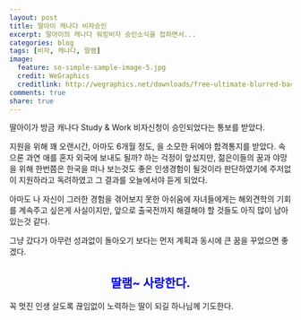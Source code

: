 ```yaml
---
layout: post
title: 딸아이 캐나다 비자승인
excerpt: 딸아이의 캐나다 워킹비자 승인소식을 접하면서...
categories: blog
tags: [비자, 캐나다, 딸램]
image:
  feature: so-simple-sample-image-5.jpg
  credit: WeGraphics
  creditlink: http://wegraphics.net/downloads/free-ultimate-blurred-background-pack/
comments: true
share: true
---
```



딸아이가 방금 캐나다 Study & Work 비자신청이 승인되었다는 통보를 받았다. 

지원을 위해 꽤 오랜시간, 아마도 6개월 정도, 을 소모한 뒤에야 합격통지를 받았다. 속으론 과연 애를 혼자 외국에 보내도 될까? 하는 걱정이 앞섰지만, 젊은이들의 꿈과 야망을 위해 한번쯤은 한국을 떠나 보는것도 좋은 인생경험이 될것이라 판단하였기에 주저없이 지원하라고 독려하였고 그 결과를 오늘에서야 듣게 되었다.

아마도 나 자신이 그러한 경험을 겪어보지 못한 아쉬움에 자녀들에게는 해외견학의 기회를 계속주고 싶은게 사실이지만, 앞으로 출국전까지 해결해야 할 것들도 아직 많이 남아 있는것 같다.

그냥 갔다가 아무런 성과없이 돌아오기 보다는 먼저 계획과 동시에 큰 꿈을 꾸었으면 좋겠다.

<h2 style="text-align:center;color:blue;">딸램~ 사랑한다.</h2>

꼭 멋진 인생 살도록 끊임없이 노력하는 딸이 되길 하나님께 기도한다.

